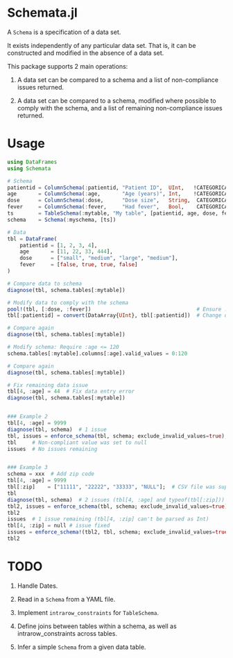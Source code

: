 # Schemata.jl


A `Schema` is a specification of a data set.

It exists independently of any particular data set. That is, it can be constructed and modified in the absence of a data set.

This package supports 2 main operations:

1. A data set can be compared to a schema and a list of non-compliance issues returned.

2. A data set can be compared to a schema, modified where possible to comply with the schema, and a list of remaining non-compliance issues returned.


# Usage


```julia
using DataFrames
using Schemata

# Schema
patientid = ColumnSchema(:patientid, "Patient ID",  UInt,   !CATEGORICAL, IS_REQUIRED,  IS_UNIQUE, UInt)
age       = ColumnSchema(:age,       "Age (years)", Int,    !CATEGORICAL, IS_REQUIRED, !IS_UNIQUE, Int)
dose      = ColumnSchema(:dose,      "Dose size",   String,  CATEGORICAL, IS_REQUIRED, !IS_UNIQUE, ["small", "medium", "large"])
fever     = ColumnSchema(:fever,     "Had fever",   Bool,    CATEGORICAL, IS_REQUIRED, !IS_UNIQUE, Bool)
ts        = TableSchema(:mytable, "My table", [patientid, age, dose, fever], [:patientid])
schema    = Schema(:myschema, [ts])

# Data
tbl = DataFrame(
    patientid = [1, 2, 3, 4],
    age       = [11, 22, 33, 444],
    dose      = ["small", "medium", "large", "medium"],
    fever     = [false, true, true, false]
)

# Compare data to schema
diagnose(tbl, schema.tables[:mytable])

# Modify data to comply with the schema
pool!(tbl, [:dose, :fever])                                  # Ensure :dose and :fever contain categorical data
tbl[:patientid] = convert(DataArray{UInt}, tbl[:patientid])  # Change data type

# Compare again
diagnose(tbl, schema.tables[:mytable])

# Modify schema: Require :age <= 120
schema.tables[:mytable].columns[:age].valid_values = 0:120

# Compare again
diagnose(tbl, schema.tables[:mytable])

# Fix remaining data issue
tbl[4, :age] = 44  # Fix data entry error
diagnose(tbl, schema.tables[:mytable])


### Example 2
tbl[4, :age] = 9999
diagnose(tbl, schema)  # 1 issue
tbl, issues = enforce_schema(tbl, schema; exclude_invalid_values=true);  # Set invalid values to null
tbl     # Non-compliant value was set to null
issues  # No issues remaining


### Example 3
schema = xxx  # Add zip code
tbl[4, :age] = 9999
tbl[:zip]    = ["11111", "22222", "33333", "NULL"];  # CSV file was supplied with "NULL" values, forcing eltype to equal String.
tbl
diagnose(tbl, schema)  # 2 issues (tbl[4, :age] and typeof(tbl[:zip]))
tbl2, issues = enforce_schema(tbl, schema; exclude_invalid_values=true);
tbl2
issues  # 1 issue remaining (tbl[4, :zip] can't be parsed as Int)
tbl[4, :zip] = null # issue fixed
issues = enforce_schema!(tbl2, tbl, schema; exclude_invalid_values=true)  # No issues remaining
tbl2
```


# TODO

1. Handle Dates.

2. Read in a `Schema` from a YAML file.

3. Implement `intrarow_constraints` for `TableSchema`.

4. Define joins between tables within a schema, as well as intrarow_constraints across tables.

5. Infer a simple `Schema` from a given data table.
